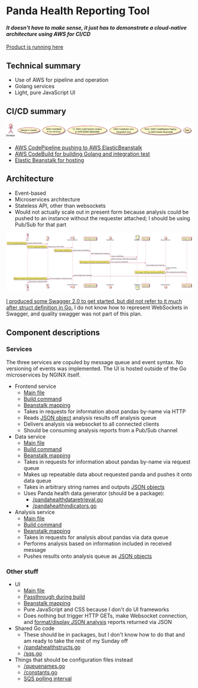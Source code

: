 # Panda Health Reporting Tool

#### *It doesn't have to make sense, it just has to demonstrate a cloud-native architecture using AWS for CI/CD*

[Product is running here](http://pandahealthreporter.us-east-1.elasticbeanstalk.com/index.html)

## Technical summary
* Use of AWS for pipeline and operation
* Golang services
* Light, pure JavaScript UI

## CI/CD summary
![Pipeline diagram](/pipeline.png)
* [AWS CodePipeline pushing to AWS ElasticBeanstalk](/codepipeline.json)
* [AWS CodeBuild for building Golang and integration test](/codebuild.json)
* [Elastic Beanstalk for hosting](/elasticbeanstalkenvironments.json)

## Architecture
* Event-based
* Microservices architecture
* Stateless API, other than websockets
* Would not actually scale out in present form because analysis could be pushed to an instance without the requester attached; I should be using Pub/Sub for that part

![UML Sequence Diagram](/UML-Sequence.png)

[I produced some Swagger 2.0 to get started, but did not refer to it much after struct definition in Go.](https://github.com/NickBorgers/BeanstalkGoStack/blob/master/swagger.yaml) I do not know how to represent WebSockets in Swagger, and quality swagger was not part of this plan.

## Component descriptions

### Services
The three services are copuled by message queue and event syntax. No versioning of events was implemented.
The UI is hosted outside of the Go microservices by NGINX itself.

* Frontend service
    * [Main file](/frontendservice.go)
    * [Build command](/buildspec.yml#L20)
    * [Beanstalk mapping](/Procfile#L1)
    * Takes in requests for information about pandas by-name via HTTP
    * Reads [JSON object](/pandahealthstructs.go#L10-L17) analysis results off analysis queue
    * Delivers analysis via websocket to all connected clients
    * Should be consuming analysis reports from a Pub/Sub channel
* Data service
    * [Main file](/dataservice.go)
    * [Build command](/buildspec.yml#L22)
    * [Beanstalk mapping](/Procfile#L2)
    * Takes in requests for information about pandas by-name via request queue
    * Makes up repeatable data about requested panda and pushes it onto data queue
    * Takes in arbitrary string names and outputs [JSON objects](/pandahealthstructs.go#L3-L8)
    * Uses Panda health data generator (should be a package):
        * [/pandahealthdataretrieval.go](/pandahealthdataretrieval.go)
        * [/pandahealthindicators.go](/pandahealthindicators.go)
* Analysis service
    * [Main file](/analysisservice.go)
    * [Build command](/buildspec.yml#L24)
    * [Beanstalk mapping](/Procfile#L3)
    * Takes in requests for analysis about pandas via data queue
    * Performs analysis based on information included in received message
    * Pushes results onto analysis queue as [JSON objects](/pandahealthstructs.go#L10-L17)

### Other stuff
* UI
    * [Main file](/html/index.html)
    * [Passthrough during build](/buildspec.yml#L35-L36)
    * [Beanstalk mapping](/.ebextensions/go-settings.config#L3-L4)
    * Pure JavaScript and CSS because I don't do UI frameworks
    * Does nothing but trigger HTTP GETs, make Websocket connection, and [format/display JSON analysis](/html/index.html#L92-L125) reports returned via JSON
* Shared Go code
    * These should be in packages, but I don't know how to do that and am ready to take the rest of my Sunday off
    * [/pandahealthstructs.go](/pandahealthstructs.go)
    * [/sqs.go](/sqs.go)
* Things that should be configuration files instead
    * [/queuenames.go](/queuenames.go)
    * [/constants.go](/constants.go)
    * [SQS polling interval](https://github.com/NickBorgers/BeanstalkGoStack/blob/master/sqs.go#L45)
    

    
